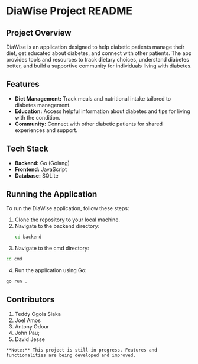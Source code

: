 # DiaWise Project README

## Project Overview

DiaWise is an application designed to help diabetic patients manage their diet, get educated about diabetes, and connect with other patients. The app provides tools and resources to track dietary choices, understand diabetes better, and build a supportive community for individuals living with diabetes.

## Features
- **Diet Management:** Track meals and nutritional intake tailored to diabetes management.
- **Education:** Access helpful information about diabetes and tips for living with the condition.
- **Community:** Connect with other diabetic patients for shared experiences and support.

## Tech Stack
- **Backend:** Go (Golang)
- **Frontend:** JavaScript
- **Database:** SQLite

## Running the Application

To run the DiaWise application, follow these steps:

1. Clone the repository to your local machine.
2. Navigate to the backend directory:
   ```bash
   cd backend
   ```
 3. Navigate to the cmd directory:
 ```bash  
cd cmd
```
4. Run the application using Go:
```bash
go run .
```
## Contributors
1. Teddy Ogola Siaka
2. Joel Amos
3. Antony Odour
4. John Pau;
5. David Jesse



`**Note:** This project is still in progress. Features and functionalities are being developed and improved.`

